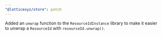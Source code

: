 ```yaml
---
"@latticexyz/store": patch
---
```


Added an `unwrap` function to the `ResourceIdInstance` library to make it easier to unwrap a `ResourceId` with `resourceId.unwrap()`.
